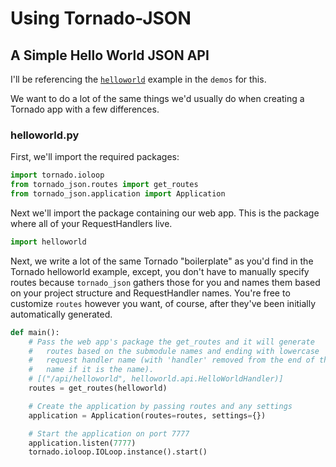 # Using Tornado-JSON

## A Simple Hello World JSON API

I'll be referencing the [`helloworld`](https://github.com/hfaran/Tornado-JSON/tree/dev/demos/helloworld) example in the `demos` for this.

We want to do a lot of the same things we'd usually do when creating a Tornado app with a few differences.

### helloworld.py

First, we'll import the required packages:

```python
import tornado.ioloop
from tornado_json.routes import get_routes
from tornado_json.application import Application
```

Next we'll import the package containing our web app. This is the package where all of your RequestHandlers live.

```python
import helloworld
```

Next, we write a lot of the same Tornado "boilerplate" as you'd find in the Tornado helloworld example, except, you don't have to manually specify routes because `tornado_json` gathers those for you and names them based on your project structure and RequestHandler names. You're free to customize `routes` however you want, of course, after they've been initially automatically generated.

```python
def main():
    # Pass the web app's package the get_routes and it will generate
    #   routes based on the submodule names and ending with lowercase
    #   request handler name (with 'handler' removed from the end of the
    #   name if it is the name).
    # [("/api/helloworld", helloworld.api.HelloWorldHandler)]
    routes = get_routes(helloworld)

    # Create the application by passing routes and any settings
    application = Application(routes=routes, settings={})

    # Start the application on port 7777
    application.listen(7777)
    tornado.ioloop.IOLoop.instance().start()
```

